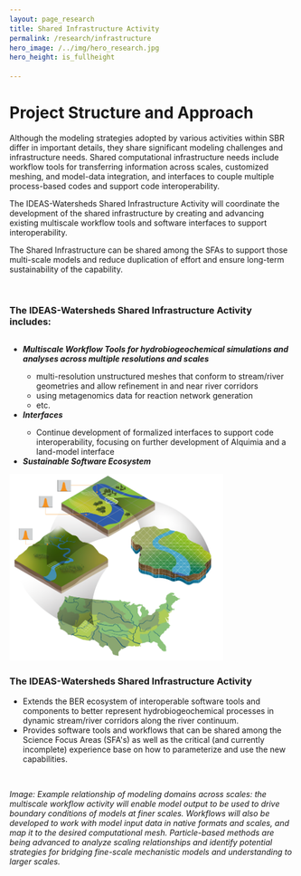 ```yaml
---
layout: page_research
title: Shared Infrastructure Activity 
permalink: /research/infrastructure
hero_image: /../img/hero_research.jpg
hero_height: is_fullheight

---
```


<style>
    .cont {
      display: flex;
      flex-wrap: wrap;
      column-gap: 20px;
    }

.col1 {
      flex: 3; 
      min-width: 400px;
    }

.col2 {
      flex: 2;
      min-width: 400px;
    }

</style>

# Project Structure and Approach

Although the modeling strategies adopted by various activities within SBR differ in important details, they share significant modeling challenges and infrastructure needs. Shared computational infrastructure needs include workflow tools for transferring information across scales, customized meshing, and model-data integration, and interfaces to couple multiple process-based codes and support code interoperability.

The IDEAS-Watersheds Shared Infrastructure Activity will coordinate the development of the shared infrastructure by creating and advancing existing multiscale workflow tools and software interfaces to support interoperability.

The Shared Infrastructure can be shared among the SFAs to support those multi-scale models and reduce duplication of effort and ensure long-term sustainability of the capability.

<br>
<h3>The IDEAS-Watersheds Shared Infrastructure Activity includes:</h3>
<div class="cont">
  <div class="col1">
    <ul>
      <li><strong><em>Multiscale Workflow Tools for hydrobiogeochemical simulations and analyses across multiple resolutions and scales</em></strong></li>
        <ul>
          <li> multi-resolution unstructured meshes that conform to stream/river geometries and allow refinement in and near river corridors</li>
          <li> using metagenomics data for reaction network generation</li>
          <li> etc.</li>
          </ul>
      <li><strong><em>Interfaces</em></strong></li>
      <ul>
        <li> Continue development of formalized interfaces to support code interoperability, focusing on further development of Alquimia and a land-model interface</li>
        </ul>
      <li><strong><em>Sustainable Software Ecosystem</em></strong></li>
  </ul></div>
  <div class="col2"><img width="75%" src="/img/shared_infrastructure.png"></div>
</div>

<div>
<h3>The IDEAS-Watersheds Shared Infrastructure Activity</h3>
      <ul>
        <li> Extends the BER ecosystem of interoperable software tools and components to better represent hydrobiogeochemical processes in dynamic stream/river corridors along the river continuum.</li>
        <li> Provides software tools and workflows that can be shared among the Science Focus Areas (SFA's) as well as the critical (and currently incomplete) experience base on how to parameterize and use the new capabilities.</li>
      </ul>
</div>
<br>

*Image: Example relationship of modeling domains across scales: the multiscale workflow activity will enable model output to be used to drive boundary conditions of models at finer scales. Workflows will also be developed to work with model input data in native formats and scales, and map it to the desired computational mesh. Particle-based methods are being advanced to analyze scaling relationships and identify potential strategies for bridging fine-scale mechanistic models and understanding to larger scales.*